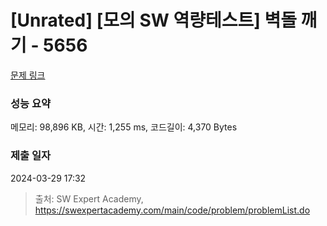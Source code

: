 # [Unrated] [모의 SW 역량테스트] 벽돌 깨기 - 5656 

[문제 링크](https://swexpertacademy.com/main/code/problem/problemDetail.do?contestProbId=AWXRQm6qfL0DFAUo) 

### 성능 요약

메모리: 98,896 KB, 시간: 1,255 ms, 코드길이: 4,370 Bytes

### 제출 일자

2024-03-29 17:32



> 출처: SW Expert Academy, https://swexpertacademy.com/main/code/problem/problemList.do